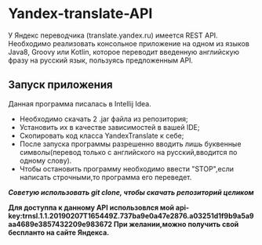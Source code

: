 # Yandex-translate-API
У Яндекс переводчика (translate.yandex.ru) имеется REST API. Необходимо реализовать консольное
приложение на одном из языков Java8, Groovy или Kotlin, которое переводит введенную
английскую фразу на русский язык, пользуясь предложенным API.
## Запуск приложения
Данная программа писалась в Intellij Idea.
* Необходимо скачать 2 .jar файла из репозитория;
* Установить их в качестве зависимостей в вашей IDE;
* Скопировать код класса YandexTranslate к себе;
* После запуска программы разрешенно вводить лишь буквенные символы(перевод только с английского на русский,вводится по одному слову).
* Чтобы остановить программу необходимо ввести "STOP",если написать строчными,то программа его переведет.

***Советую использовать git clone, чтобы скачать репозиторий целиком***

**Для доступпа к данному API использовлся мой api-key:trnsl.1.1.20190207T165449Z.737ba9e0a47e2876.a03251d1f9b9a5a9aa4689e3857432209e983672
При желании,можно получить свой беспланто на сайте Яндекса.**
